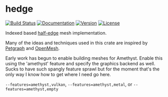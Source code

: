 # hedge

[![Build Status](https://travis-ci.org/photex/hedge.svg?branch=master)](https://travis-ci.org/photex/hedge)
[![Documentation](https://docs.rs/hedge/badge.svg)](https://docs.rs/hedge)
[![Version](https://img.shields.io/crates/v/hedge.svg)](https://crates.io/crates/hedge)
[![License](https://img.shields.io/crates/l/hedge.svg)](https://github.com/photex/hedge/blob/master/LICENSE)

Indexed based [half-edge] mesh implementation.

Many of the ideas and techniques used in this crate are inspired by [Petgraph] and [OpenMesh].

Early work has begun to enable building meshes for Amethyst. Enable this using the 'amethyst' feature and
specify the graphics backend as well. Sucks to have such spangly feature sprawl but for the moment
that's the only way I know how to get where I need go here.

`--features=amethyst,vulkan`, `--features=amethyst,metal`, or `--features=amethyst,empty`

[half-edge]: https://en.wikipedia.org/wiki/Doubly_connected_edge_list
[Petgraph]: http://crates.io/crates/petgraph
[OpenMesh]: http://openmesh.org
